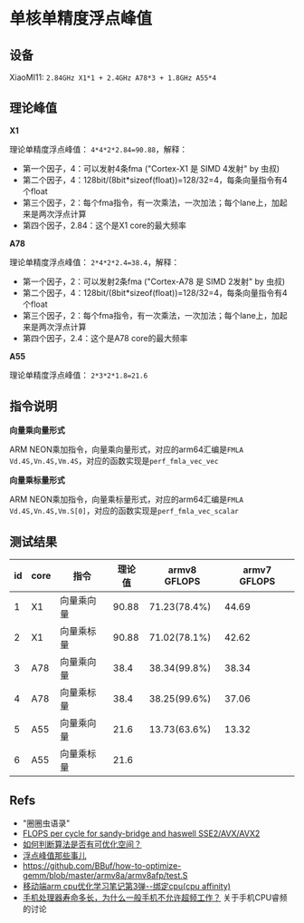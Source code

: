 # 单核单精度浮点峰值

## 设备

XiaoMI11: `2.84GHz X1*1 + 2.4GHz A78*3 + 1.8GHz A55*4`

## 理论峰值

**X1**

理论单精度浮点峰值： `4*4*2*2.84=90.88`，解释：
- 第一个因子，4：可以发射4条fma ("Cortex-X1 是 SIMD 4发射" by 虫叔)
- 第二个因子，4：128bit/(8bit*sizeof(float))=128/32=4，每条向量指令有4个float
- 第三个因子，2：每个fma指令，有一次乘法，一次加法；每个lane上，加起来是两次浮点计算
- 第四个因子，2.84：这个是X1 core的最大频率

**A78**

理论单精度浮点峰值： `2*4*2*2.4=38.4`，解释：
- 第一个因子，2：可以发射2条fma ("Cortex-A78 是 SIMD 2发射" by 虫叔)
- 第二个因子，4：128bit/(8bit*sizeof(float))=128/32=4，每条向量指令有4个float
- 第三个因子，2：每个fma指令，有一次乘法，一次加法；每个lane上，加起来是两次浮点计算
- 第四个因子，2.4：这个是A78 core的最大频率

**A55**

理论单精度浮点峰值： `2*3*2*1.8=21.6`
## 指令说明


**向量乘向量形式**

ARM NEON乘加指令，向量乘向量形式，对应的arm64汇编是`FMLA Vd.4S,Vn.4S,Vm.4S`，对应的函数实现是`perf_fmla_vec_vec`

**向量乘标量形式**

ARM NEON乘加指令，向量乘标量形式，对应的arm64汇编是`FMLA Vd.4S,Vn.4S,Vm.S[0]`，对应的函数实现是`perf_fmla_vec_scalar`

## 测试结果

| id  | core | 指令      | 理论值 | armv8 GFLOPS   | armv7 GFLOPS |
| --- | ---- | --------- | ----- | -------------- | ------------ |
| 1   | X1   | 向量乘向量 | 90.88 |  71.23(78.4%)  | 44.69    |
| 2   | X1   | 向量乘标量 | 90.88 |  71.02(78.1%)  | 42.62    |
| 3   | A78  | 向量乘向量 | 38.4  |  38.34(99.8%)  | 38.34    |
| 4   | A78  | 向量乘标量 | 38.4  |  38.25(99.6%)  | 37.06    |
| 5   | A55  | 向量乘向量 | 21.6  |  13.73(63.6%)  | 13.32    |
| 6   | A55  | 向量乘标量 | 21.6  |                |          |

## Refs

- "圈圈虫语录"
- [FLOPS per cycle for sandy-bridge and haswell SSE2/AVX/AVX2](https://stackoverflow.com/questions/15655835/flops-per-cycle-for-sandy-bridge-and-haswell-sse2-avx-avx2)
- [如何判断算法是否有可优化空间？](https://zhuanlan.zhihu.com/p/268925243)
- [浮点峰值那些事儿](https://zhuanlan.zhihu.com/p/28226956)
- https://github.com/BBuf/how-to-optimize-gemm/blob/master/armv8a/armv8afp/test.S
- [移动端arm cpu优化学习笔记第3弹--绑定cpu(cpu affinity)](https://zhuanlan.zhihu.com/p/138905432)
- [手机处理器寿命多长，为什么一般手机不允许超频工作？](https://www.zhihu.com/question/335518974) 关于手机CPU睿频的讨论